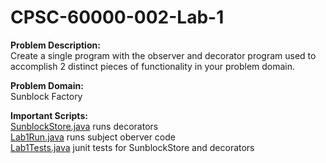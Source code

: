 # CPSC-60000-002-Lab-1

**Problem Description:**  
Create a single program with the observer and decorator program used to accomplish 2 distinct pieces of functionality in your problem domain.

**Problem Domain:**  
Sunblock Factory

**Important Scripts:**  
[SunblockStore.java](https://github.com/Potaten2015/CPSC-60000-002-Lab-1/blob/main/src/ood/lab1/sunblockfactory/SunblockStore.java) runs decorators  
[Lab1Run.java](https://github.com/Potaten2015/CPSC-60000-002-Lab-1/blob/main/src/ood/lab1/sunblockfactory/Lab1Run.java) runs subject oberver code  
[Lab1Tests.java](https://github.com/Potaten2015/CPSC-60000-002-Lab-1/blob/main/src/ood/lab1/sunblockfactory/Lab1Tests.java) junit tests for SunblockStore and decorators
